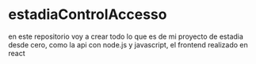 # estadiaControlAccesso
en este repositorio voy a crear todo lo que es de mi proyecto de estadia desde cero, como la api con node.js y javascript, el frontend realizado en react
